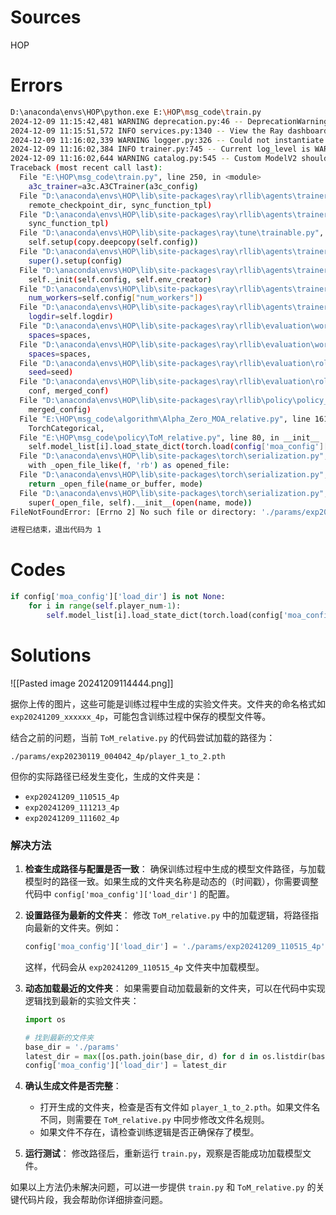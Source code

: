 
# Sources
HOP

# Errors
```bash
D:\anaconda\envs\HOP\python.exe E:\HOP\msg_code\train.py 
2024-12-09 11:15:42,481	WARNING deprecation.py:46 -- DeprecationWarning: `ray.rllib.utils.torch_ops.[...]` has been deprecated. Use `ray.rllib.utils.torch_utils.[...]` instead. This will raise an error in the future!
2024-12-09 11:15:51,572	INFO services.py:1340 -- View the Ray dashboard at http://127.0.0.1:8265
2024-12-09 11:16:02,339	WARNING logger.py:326 -- Could not instantiate JsonLogger: Circular reference detected.
2024-12-09 11:16:02,384	INFO trainer.py:745 -- Current log_level is WARN. For more information, set 'log_level': 'INFO' / 'DEBUG' or use the -v and -vv flags.
2024-12-09 11:16:02,644	WARNING catalog.py:545 -- Custom ModelV2 should accept all custom options as **kwargs, instead of expecting them in config['custom_model_config']!
Traceback (most recent call last):
  File "E:\HOP\msg_code\train.py", line 250, in <module>
    a3c_trainer=a3c.A3CTrainer(a3c_config)
  File "D:\anaconda\envs\HOP\lib\site-packages\ray\rllib\agents\trainer_template.py", line 103, in __init__
    remote_checkpoint_dir, sync_function_tpl)
  File "D:\anaconda\envs\HOP\lib\site-packages\ray\rllib\agents\trainer.py", line 662, in __init__
    sync_function_tpl)
  File "D:\anaconda\envs\HOP\lib\site-packages\ray\tune\trainable.py", line 121, in __init__
    self.setup(copy.deepcopy(self.config))
  File "D:\anaconda\envs\HOP\lib\site-packages\ray\rllib\agents\trainer_template.py", line 113, in setup
    super().setup(config)
  File "D:\anaconda\envs\HOP\lib\site-packages\ray\rllib\agents\trainer.py", line 764, in setup
    self._init(self.config, self.env_creator)
  File "D:\anaconda\envs\HOP\lib\site-packages\ray\rllib\agents\trainer_template.py", line 141, in _init
    num_workers=self.config["num_workers"])
  File "D:\anaconda\envs\HOP\lib\site-packages\ray\rllib\agents\trainer.py", line 1733, in _make_workers
    logdir=self.logdir)
  File "D:\anaconda\envs\HOP\lib\site-packages\ray\rllib\evaluation\worker_set.py", line 118, in __init__
    spaces=spaces,
  File "D:\anaconda\envs\HOP\lib\site-packages\ray\rllib\evaluation\worker_set.py", line 489, in _make_worker
    spaces=spaces,
  File "D:\anaconda\envs\HOP\lib\site-packages\ray\rllib\evaluation\rollout_worker.py", line 591, in __init__
    seed=seed)
  File "D:\anaconda\envs\HOP\lib\site-packages\ray\rllib\evaluation\rollout_worker.py", line 1552, in _build_policy_map
    conf, merged_conf)
  File "D:\anaconda\envs\HOP\lib\site-packages\ray\rllib\policy\policy_map.py", line 144, in create_policy
    merged_config)
  File "E:\HOP\msg_code\algorithm\Alpha_Zero_MOA_relative.py", line 161, in __init__
    TorchCategorical,
  File "E:\HOP\msg_code\policy\ToM_relative.py", line 80, in __init__
    self.model_list[i].load_state_dict(torch.load(config['moa_config']['load_dir']+f'/player_{self.my_id}_to_{self.model_id_list[i]+1}.pth'))
  File "D:\anaconda\envs\HOP\lib\site-packages\torch\serialization.py", line 771, in load
    with _open_file_like(f, 'rb') as opened_file:
  File "D:\anaconda\envs\HOP\lib\site-packages\torch\serialization.py", line 270, in _open_file_like
    return _open_file(name_or_buffer, mode)
  File "D:\anaconda\envs\HOP\lib\site-packages\torch\serialization.py", line 251, in __init__
    super(_open_file, self).__init__(open(name, mode))
FileNotFoundError: [Errno 2] No such file or directory: './params/exp20230119_004042_4p/player_1_to_2.pth'

进程已结束，退出代码为 1

```

# Codes

```python
if config['moa_config']['load_dir'] is not None:  
    for i in range(self.player_num-1):  
        self.model_list[i].load_state_dict(torch.load(config['moa_config']['load_dir']+f'/player_{self.my_id}_to_{self.model_id_list[i]+1}.pth'))
```

# Solutions
![[Pasted image 20241209114444.png]]

据你上传的图片，这些可能是训练过程中生成的实验文件夹。文件夹的命名格式如 `exp20241209_xxxxxx_4p`，可能包含训练过程中保存的模型文件等。

结合之前的问题，当前 `ToM_relative.py` 的代码尝试加载的路径为：

```plaintext
./params/exp20230119_004042_4p/player_1_to_2.pth
```

但你的实际路径已经发生变化，生成的文件夹是：

- `exp20241209_110515_4p`
- `exp20241209_111213_4p`
- `exp20241209_111602_4p`

### 解决方法

1. **检查生成路径与配置是否一致**： 确保训练过程中生成的模型文件路径，与加载模型时的路径一致。如果生成的文件夹名称是动态的（时间戳），你需要调整代码中 `config['moa_config']['load_dir']` 的配置。
    
2. **设置路径为最新的文件夹**： 修改 `ToM_relative.py` 中的加载逻辑，将路径指向最新的文件夹。例如：
    
    ```python
    config['moa_config']['load_dir'] = './params/exp20241209_110515_4p'
    ```
    
    这样，代码会从 `exp20241209_110515_4p` 文件夹中加载模型。
    
3. **动态加载最近的文件夹**： 如果需要自动加载最新的文件夹，可以在代码中实现逻辑找到最新的实验文件夹：
    
    ```python
    import os
    
    # 找到最新的文件夹
    base_dir = './params'
    latest_dir = max([os.path.join(base_dir, d) for d in os.listdir(base_dir) if d.startswith('exp')], key=os.path.getmtime)
    config['moa_config']['load_dir'] = latest_dir
    ```
    
4. **确认生成文件是否完整**：
    
    - 打开生成的文件夹，检查是否有文件如 `player_1_to_2.pth`。如果文件名不同，则需要在 `ToM_relative.py` 中同步修改文件名规则。
    - 如果文件不存在，请检查训练逻辑是否正确保存了模型。
5. **运行测试**： 修改路径后，重新运行 `train.py`，观察是否能成功加载模型文件。
    

如果以上方法仍未解决问题，可以进一步提供 `train.py` 和 `ToM_relative.py` 的关键代码片段，我会帮助你详细排查问题。